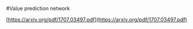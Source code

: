#Value prediction network

[https://arxiv.org/pdf/1707.03497.pdf](https://arxiv.org/pdf/1707.03497.pdf)

